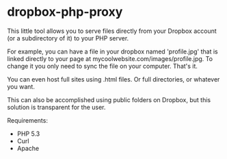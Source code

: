 dropbox-php-proxy
==================

This little tool allows you to serve files directly from your Dropbox account (or a subdirectory of it) to your PHP server. 

For example, you can have a file in your dropbox named 'profile.jpg' that is linked directly to your page at mycoolwebsite.com/images/profile.jpg. To change it you only need to sync the file on your computer. That's it.

You can even host full sites using .html files. Or full directories, or whatever you want.

This can also be accomplished using public folders on Dropbox, but this solution is transparent for the user.

Requirements:
- PHP 5.3
- Curl
- Apache
